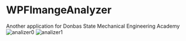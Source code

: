 # WPFImangeAnalyzer
Another application for Donbas State Mechanical Engineering Academy
![analizer0](https://cloud.githubusercontent.com/assets/14223102/13475820/77581058-e0cd-11e5-8c58-c14c23ae5536.png)
![analizer1](https://cloud.githubusercontent.com/assets/14223102/13475819/77572ce2-e0cd-11e5-8f53-7d9a4b0da582.png)
